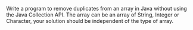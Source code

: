Write a program to remove duplicates from an array in Java without using the Java Collection API. The array can be an array of String, Integer or Character, your solution should be independent of the type of array.